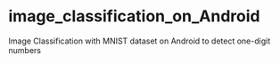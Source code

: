 # image_classification_on_Android
Image Classification with MNIST dataset on Android to detect one-digit numbers

